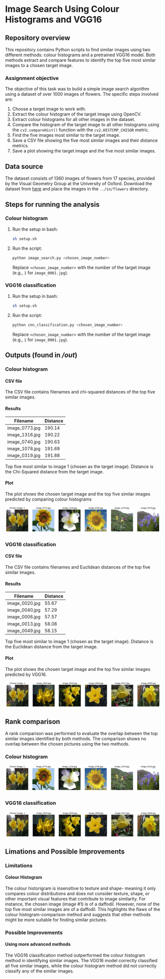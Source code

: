 # Image Search Using Colour Histograms and VGG16

## Repository overview
This repository contains Python scripts to find similar images using two different methods: colour histograms and a pretrained VGG16 model. Both methods extract and compare features to identify the top five most similar images to a chosen target image.

### Assignment objective
The objective of this task was to build a simple image search algorithm using a dataset of over 1000 images of flowers. The specific steps involved are:
1. Choose a target image to work with.
2. Extract the colour histogram of the target image using OpenCV.
3. Extract colour histograms for all other images in the dataset.
4. Compare the histogram of the target image to all other histograms using the `cv2.compareHist()` function with the `cv2.HISTCMP_CHISQR` metric.
5. Find the five images most similar to the target image.
6. Save a CSV file showing the five most similar images and their distance metrics.
7. Save a plot showing the target image and the five most similar images.

## Data source
The dataset consists of 1360 images of flowers from 17 species, provided by the Visual Geometry Group at the University of Oxford. Download the dataset from [here](http://www.robots.ox.ac.uk/~vgg/data/flowers/17/) and place the images in the `../in/flowers` directory.

## Steps for running the analysis

### Colour histogram
1. Run the setup in bash:
    ```bash
    sh setup.sh
    ```
2. Run the script:
    ```bash
    python image_search.py <chosen_image_number>
    ```
   Replace `<chosen_image_number>` with the number of the target image (e.g., `1` for `image_0001.jpg`).

### VGG16 classification
1. Run the setup in bash:
    ```bash
    sh setup.sh
    ```
2. Run the script:
    ```bash
    python cnn_classification.py <chosen_image_number>
    ```
   Replace `<chosen_image_number>` with the number of the target image (e.g., `1` for `image_0001.jpg`).

## Outputs (found in */out*)

### Colour histogram

#### CSV file
The CSV file contains filenames and chi-squared distances of the top five similar images.

#### Results
| Filename | Distance  |
|----------|-----------|
| image_0773.jpg | 190.14    |
| image_1316.jpg | 190.22    |
| image_0740.jpg | 190.63    |
| image_1078.jpg | 191.69    |
| image_0319.jpg | 191.88    |

Top five most similar to image 1 (chosen as the target image). Distance is the Chi-Squared distance from the target image.

#### Plot
The plot shows the chosen target image and the top five similar images predicted by comparing colour histograms


![Colour Histogram Results](https://github.com/BayesianBoi/cds-visual/blob/main/assignments/assignment%201/out/hist_plot_0001.png)

### VGG16 classification

#### CSV file
The CSV file contains filenames and Euclidean distances of the top five similar images.

#### Results
| Filename       | Distance  |
|----------------|-----------|
| image_0020.jpg | 55.67     |
| image_0040.jpg | 57.29     |
| image_0006.jpg | 57.57     |
| image_0013.jpg | 58.08     |
| image_0049.jpg | 58.15     |

Top five most similar to image 1 (chosen as the target image). Distance is the Euclidean distance from the target image.

#### Plot
The plot shows the chosen target image and the top five similar images predicted by VGG16.

![VGG16 Results](https://github.com/BayesianBoi/cds-visual/blob/main/assignments/assignment%201/out/vgg16_plot_0001.png)

## Rank comparison
A rank comparison was performed to evaluate the overlap between the top similar images identified by both methods. The comparison shows no overlap between the chosen pictures using the two methods.

### Colour histogram
![Colour Histogram Plot](https://github.com/BayesianBoi/cds-visual/blob/main/assignments/assignment%201/out/hist_plot_0001.png)


### VGG16 classification 
![VGG16 Plot](https://github.com/BayesianBoi/cds-visual/blob/main/assignments/assignment%201/out/vgg16_plot_0001.png)

## Limations and Possible Improvements

### Limitations
#### Colour Histogram
The colour historigram is insensitive to texture and shape- meaning it only compares colour distributions and does not consider texture, shape, or other important visual features that contribute to image similarity. For instance, the chosen image (image #1) is of a daffodil. However, none of the top five most similar images are of a daffodil. This highlights the flaws of the colour histogram-comparison method and suggests that other methods might be more suitable for finding similar pictures.

### Possible Improvements
#### Using more advanced methods
The VGG16 classification method outperformed the colour histogram method in identifying similar images. The VGG16 model correctly classified all five similar images, while the colour histogram method did not correctly classify any of the similar images.

